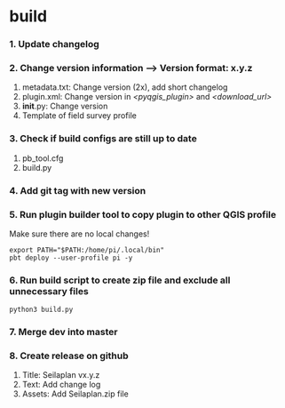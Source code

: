 # build

### 1. Update changelog

### 2. Change version information --> Version format: x.y.z
1. metadata.txt: Change version (2x), add short changelog
2. plugin.xml: Change version in _<pyqgis_plugin>_ and _<download_url>_
3. __init__.py: Change version
4. Template of field survey profile


### 3. Check if build configs are still up to date
1. pb_tool.cfg
2. build.py


### 4. Add git tag with new version


### 5. Run plugin builder tool to copy plugin to other QGIS profile
Make sure there are no local changes!
```
export PATH="$PATH:/home/pi/.local/bin"
pbt deploy --user-profile pi -y
```


### 6. Run build script to create zip file and exclude all unnecessary files
```python3 build.py```


### 7. Merge dev into master


### 8. Create release on github
1. Title: Seilaplan vx.y.z
2. Text: Add change log
3. Assets: Add Seilaplan.zip file

